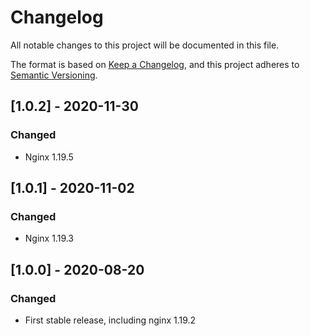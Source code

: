 # Changelog
All notable changes to this project will be documented in this file.

The format is based on [Keep a Changelog](https://keepachangelog.com/en/1.0.0/),
and this project adheres to [Semantic Versioning](https://semver.org/spec/v2.0.0.html).

## [1.0.2] - 2020-11-30
### Changed
- Nginx 1.19.5

## [1.0.1] - 2020-11-02
### Changed
- Nginx 1.19.3

## [1.0.0] - 2020-08-20
### Changed
- First stable release, including nginx 1.19.2
